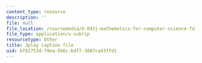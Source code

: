 ```yaml
---
content_type: resource
description: ''
file: null
file_location: /coursemedia/6-042j-mathematics-for-computer-science-fall-2010/bf62753df9ea5b6cbdf73887ca43ffd1_z8HKWUWS-lA.vtt
file_type: application/x-subrip
resourcetype: Other
title: 3play caption file
uid: bf62753d-f9ea-5b6c-bdf7-3887ca43ffd1
---
```

